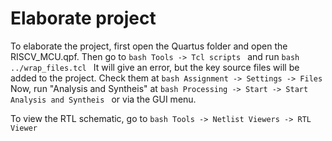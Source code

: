 # Elaborate project

To elaborate the project, first open the Quartus folder and open the RISCV_MCU.qpf. Then go to
``bash
 Tools -> Tcl scripts
``
  and run
  ``bash
  ../wrap_files.tcl
  ``
   It will give an error, but the key source files will be added to the project. Check them at
``bash
    Assignment -> Settings -> Files
``
Now, run "Analysis and Syntheis" at
``bash
Processing -> Start -> Start Analysis and Syntheis
``
 or via the GUI menu.

To view the RTL schematic, go to
``bash
 Tools -> Netlist Viewers -> RTL Viewer
 ``
